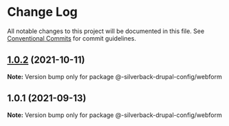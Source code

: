# Change Log

All notable changes to this project will be documented in this file.
See [Conventional Commits](https://conventionalcommits.org) for commit guidelines.

## [1.0.2](https://github.com/AmazeeLabs/silverback-mono/compare/@-silverback-drupal-config/webform@1.0.1...@-silverback-drupal-config/webform@1.0.2) (2021-10-11)

**Note:** Version bump only for package @-silverback-drupal-config/webform





## 1.0.1 (2021-09-13)

**Note:** Version bump only for package @-silverback-drupal-config/webform
